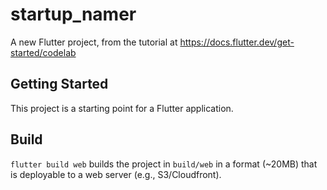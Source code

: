 # startup_namer

A new Flutter project, from the tutorial at https://docs.flutter.dev/get-started/codelab

## Getting Started
This project is a starting point for a Flutter application.

## Build
`flutter build web` builds the project in `build/web` in a format (~20MB) that is
deployable to a web server (e.g., S3/Cloudfront).
